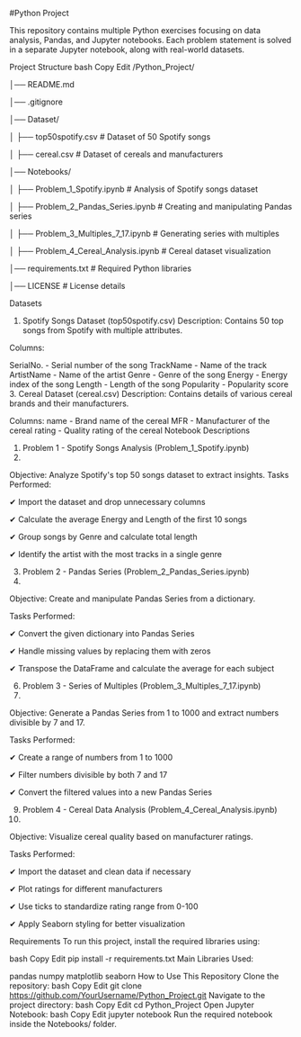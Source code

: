 #Python Project

This repository contains multiple Python exercises focusing on data analysis, Pandas, and Jupyter notebooks. Each problem statement is solved in a separate Jupyter notebook, along with real-world datasets.

Project Structure
bash
Copy
Edit
/Python_Project/

│── README.md  

│── .gitignore 

│── Dataset/

│   ├── top50spotify.csv # Dataset of 50 Spotify songs

│   ├── cereal.csv    # Dataset of cereals and manufacturers

│── Notebooks/

│   ├── Problem_1_Spotify.ipynb   # Analysis of Spotify songs dataset

│   ├── Problem_2_Pandas_Series.ipynb # Creating and manipulating Pandas series

│   ├── Problem_3_Multiples_7_17.ipynb # Generating series with multiples

│   ├── Problem_4_Cereal_Analysis.ipynb  # Cereal dataset visualization

│── requirements.txt        # Required Python libraries

│── LICENSE  # License details

Datasets
1. Spotify Songs Dataset (top50spotify.csv)
Description: Contains 50 top songs from Spotify with multiple attributes.

Columns:

SerialNo. - Serial number of the song
TrackName - Name of the track
ArtistName - Name of the artist
Genre - Genre of the song
Energy - Energy index of the song
Length - Length of the song
Popularity - Popularity score
3. Cereal Dataset (cereal.csv)
Description: Contains details of various cereal brands and their manufacturers.

Columns:
name - Brand name of the cereal
MFR - Manufacturer of the cereal
rating - Quality rating of the cereal
Notebook Descriptions
1. Problem 1 - Spotify Songs Analysis (Problem_1_Spotify.ipynb)
2. 
Objective: Analyze Spotify's top 50 songs dataset to extract insights.
Tasks Performed:

✔ Import the dataset and drop unnecessary columns

✔ Calculate the average Energy and Length of the first 10 songs

✔ Group songs by Genre and calculate total length

✔ Identify the artist with the most tracks in a single genre

3. Problem 2 - Pandas Series (Problem_2_Pandas_Series.ipynb)
4. 
Objective: Create and manipulate Pandas Series from a dictionary.

Tasks Performed:

✔ Convert the given dictionary into Pandas Series

✔ Handle missing values by replacing them with zeros

✔ Transpose the DataFrame and calculate the average for each subject

6. Problem 3 - Series of Multiples (Problem_3_Multiples_7_17.ipynb)
7. 
Objective: Generate a Pandas Series from 1 to 1000 and extract numbers divisible by 7 and 17.

Tasks Performed:

✔ Create a range of numbers from 1 to 1000

✔ Filter numbers divisible by both 7 and 17

✔ Convert the filtered values into a new Pandas Series

9. Problem 4 - Cereal Data Analysis (Problem_4_Cereal_Analysis.ipynb)
10. 
Objective: Visualize cereal quality based on manufacturer ratings.

Tasks Performed:

✔ Import the dataset and clean data if necessary

✔ Plot ratings for different manufacturers

✔ Use ticks to standardize rating range from 0-100

✔ Apply Seaborn styling for better visualization

Requirements
To run this project, install the required libraries using:

bash
Copy
Edit
pip install -r requirements.txt
Main Libraries Used:

pandas
numpy
matplotlib
seaborn
How to Use This Repository
Clone the repository:
bash
Copy
Edit
git clone https://github.com/YourUsername/Python_Project.git
Navigate to the project directory:
bash
Copy
Edit
cd Python_Project
Open Jupyter Notebook:
bash
Copy
Edit
jupyter notebook
Run the required notebook inside the Notebooks/ folder.
